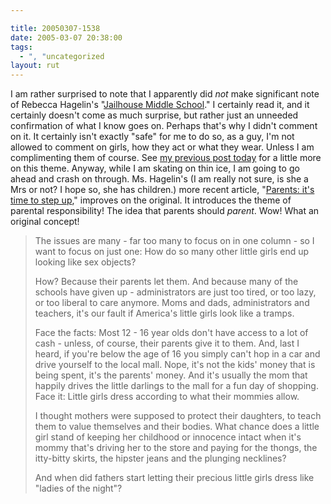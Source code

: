 ```yaml
---

title: 20050307-1538
date: 2005-03-07 20:38:00
tags:
  - ", "uncategorized
layout: rut
---
```


<p> I am rather surprised to note that I apparently did
<em>not</em> make significant note of Rebecca Hagelin's "<a href="http://www.townhall.com/columnists/rebeccahagelin/rh20050225.shtml">Jailhouse
Middle School</a>."  I certainly read it, and it certainly doesn't
come as much surprise, but rather just an unneeded confirmation
of what I know goes on.  Perhaps that's why I didn't comment
on it.  It certainly isn't exactly "safe" for me to do so,
as a guy, I'm not allowed to comment on girls, how they act
or what they wear.  Unless I am complimenting them of course.
See <a href="./view.php?date=20050307-1448">my previous post
today</a> for a little more on this theme.  Anyway, while
I am skating on thin ice, I am going to go ahead and crash
on through.  Ms. Hagelin's (I am really not sure, is she a
Mrs or not? I hope so, she has children.) more recent article, "<a href="http://www.townhall.com/columnists/rebeccahagelin/rh20050304.shtml">Parents:
it's time to step up</a>," improves on the original.  It introduces
the theme of parental responsibility!  The idea that parents should
<em>parent</em>.  Wow!  What an original concept!</p>

<blockquote><p>The issues are many - far too many to focus on in
one column - so I want to focus on just one: How do so many other
little girls end up looking like sex objects?</p>

<p>How? Because their parents let them. And because many of the
schools have given up - administrators are just too tired, or too
lazy, or too liberal to care anymore.  Moms and dads, administrators
and teachers, it's our fault if America's little girls look like
a tramps.</p>

<p>Face the facts: Most 12 - 16 year olds don't have access to a
lot of cash - unless, of course, their parents give it to them.
And, last I heard, if you're below the age of 16 you simply can't
hop in a car and drive yourself to the local mall.  Nope, it's not
the kids' money that is being spent, it's the parents' money. And
it's usually the mom that happily drives the little darlings to
the mall for a fun day of shopping.  Face it: Little girls dress
according to what their mommies allow.</p>

<p>I thought mothers were supposed to protect their daughters,
to teach them to value themselves and their bodies. What chance
does a little girl stand of keeping her childhood or innocence
intact when it's mommy that's driving her to the store and paying
for the thongs, the itty-bitty skirts, the hipster jeans and the
plunging necklines?</p>

<p>And when did fathers start letting their precious little girls
dress like "ladies of the night"?</p></blockquote>

